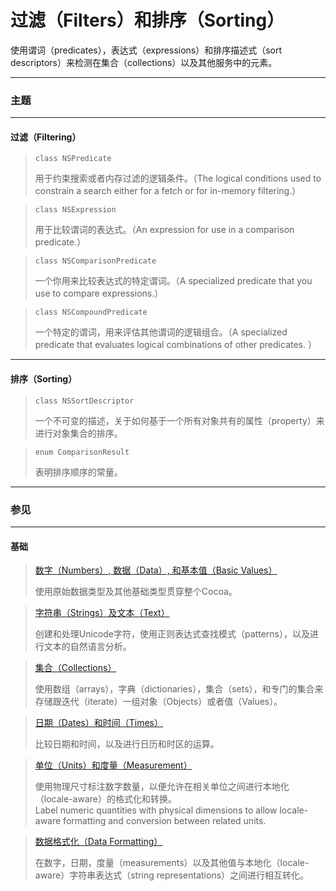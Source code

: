 # 过滤（Filters）和排序（Sorting）

使用谓词（predicates），表达式（expressions）和排序描述式（sort descriptors）来检测在集合（collections）以及其他服务中的元素。

---

### 主题

---

#### 过滤（Filtering）

> ```
> class NSPredicate
> ```
> 用于约束搜索或者内存过滤的逻辑条件。（The logical conditions used to constrain a search either for a fetch or for in-memory filtering.）

> ```
> class NSExpression
> ```
> 用于比较谓词的表达式。（An expression for use in a comparison predicate.）

> ```
> class NSComparisonPredicate
> ```
> 一个你用来比较表达式的特定谓词。（A specialized predicate that you use to compare expressions.）

> ```
> class NSCompoundPredicate
> ```
> 一个特定的谓词，用来评估其他谓词的逻辑组合。（A specialized predicate that evaluates logical combinations of other predicates.
）

---

#### 排序（Sorting）

> ```
> class NSSortDescriptor
> ```
> 一个不可变的描述，关于如何基于一个所有对象共有的属性（property）来进行对象集合的排序。

> ```
> enum ComparisonResult
> ```
> 表明排序顺序的常量。

---

### 参见

---

#### 基础

> [数字（Numbers）, 数据（Data）, 和基本值（Basic Values）](/foundation/numbers_data_and_basic_values.md)
>
> 使用原始数据类型及其他基础类型贯穿整个Cocoa。

> [字符串（Strings）及文本（Text）](/foundation/strings_and_text.md)
>
> 创建和处理Unicode字符，使用正则表达式查找模式（patterns），以及进行文本的自然语言分析。

> [集合（Collections）](/foundation/collections.md)
>
> 使用数组（arrays），字典（dictionaries），集合（sets），和专门的集合来存储跟迭代（iterate）一组对象（Objects）或者值（Values）。

> [日期（Dates）和时间（Times）](/foundation/dates_and_times.md)
>
> 比较日期和时间，以及进行日历和时区的运算。

> [单位（Units）和度量（Measurement）](/foundation/units_and_measurement.md)
>
> 使用物理尺寸标注数字数量，以便允许在相关单位之间进行本地化（locale-aware）的格式化和转换。  
> Label numeric quantities with physical dimensions to allow locale-aware formatting and conversion between related units.

> [数据格式化（Data Formatting）](/foundation/data_formatting.md)
>
> 在数字，日期，度量（measurements）以及其他值与本地化（locale-aware）字符串表达式（string representations）之间进行相互转化。
